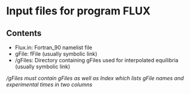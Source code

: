# Input files for program FLUX

## Contents

- Flux.in: Fortran_90 namelist file
- gFile: fFile (usually symbolic link)
- /gFiles: Directory containing gFiles used for interpolated equilibria (usually symbolic link)

*/gFiles must contain gFiles as well as Index which lists gFile names and experimental times in two columns*
